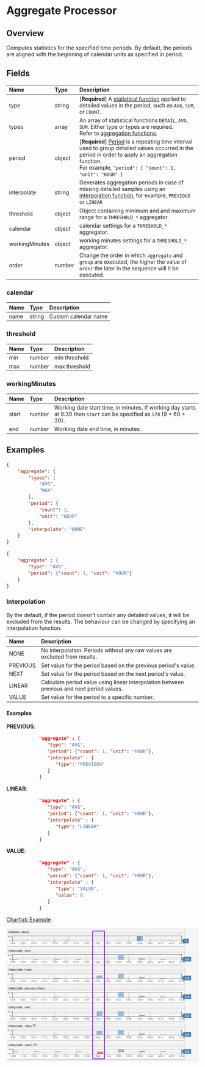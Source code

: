 # Aggregate Processor

## Overview

Computes statistics for the specified time periods. By default, the periods are aligned with the beginning of calendar units as specified in period.

## Fields

| **Name** | **Type**  | **Description**   |
|:---|:---|:---|
| type  | string        | [**Required**] A [statistical function](/api/data/aggregation.md) applied to detailed values in the period, such as `AVG`, `SUM`, or `COUNT`. |
| types | array          | An array of statistical functions `DETAIL`, `AVG`, `SUM`. Either type or types are required. <br>Refer to [aggregation functions](/api/data/aggregation.md). |
| period  | object     | [**Required**] [Period](#period.md) is a repeating time interval used to group detailed values occurred in the period in order to apply an aggregation function.<br>For example, `"period": { "count": 1, "unit": "HOUR" }`  |
| interpolate  | string  | Generates aggregation periods in case of missing detailed samples using an [interpolation function](#interpolation), for example, `PREVIOUS` or `LINEAR`   |
| threshold    | object  | Object containing minimum and and maximum range for a `THRESHOLD_*` aggregator.  |
| calendar     | object  | calendar settings for a `THRESHOLD_*` aggregator. |
| workingMinutes | object | working minutes settings for a `THRESHOLD_*` aggregator.  |
| order         | number           | Change the order in which `aggregate` and `group` are executed, the higher the value of `order` the later in the sequence will it be executed.             |

### calendar

| **Name** | **Type**| **Description** |
|:---|:---|:---|
| name | string | Custom calendar name |

### threshold

| **Name** | **Type**| **Description** |
|:---|:---|:---|
| min  | number | min threshold |
| max  | number | max threshold |

### workingMinutes

| **Name** | **Type**| **Description** |
|:---|:---|:---|
| start | number | Working date start time, in minutes. If working day starts at 9:30 then `start` can be specified as `570` (9 * 60 + 30). |
| end   | number |  Working date end time, in minutes.  |

## Examples

```json
{
    "aggregate": {
        "types": [
            "AVG",
            "MAX"
        ],
        "period": {
            "count": 1,
            "unit": "HOUR"
        },
        "interpolate": "NONE"
    }
}
```

```json
{
    "aggregate" : {
        "type": "AVG",
        "period": {"count": 1, "unit": "HOUR"}
    }
}
```

### Interpolation

By the default, if the period doesn't contain any detailed values, it will be excluded from the results.
The behaviour can be changed by specifying an interpolation function.

| **Name** | **Description** |
|:---|:---|
| NONE | No interpolation. Periods without any raw values are excluded from results. |
| PREVIOUS | Set value for the period based on the previous period's value. |
| NEXT | Set value for the period based on the next period's value. |
| LINEAR | Calculate period value using linear interpolation between previous and next period values. |
| VALUE| Set value for the period to a specific number. |

#### Examples

**PREVIOUS**:

```json
            "aggregate" : {
               "type": "AVG",
               "period": {"count": 1, "unit": "HOUR"},
               "interpolate" : {
                  "type": "PREVIOUS"
               }
            }
```

**LINEAR**:

```json
            "aggregate" : {
               "type": "AVG",
               "period": {"count": 1, "unit": "HOUR"},
               "interpolate" : {
                  "type": "LINEAR"
               }
            }
```

**VALUE**:

```json
            "aggregate" : {
               "type": "AVG",
               "period": {"count": 1, "unit": "HOUR"},
               "interpolate" : {
                  "type": "VALUE",
                  "value": 0
               }
            }
```

[Chartlab Example](https://apps.axibase.com/chartlab/d8c03f11/3/)

![Interpolation Example](aggregate_interpolate.png)




